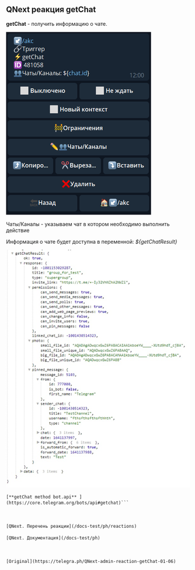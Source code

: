 ## QNext реакция getChat

**getChat** - получить информацию о чате. 

![](./1.png)

Чаты/Каналы - указываем чат в котором необходимо выполнить действие

Информация о чате будет доступна в переменной:
_${getChatResult}_

![](./2.png)
```
[**getChat method bot.api** ](https://core.telegram.org/bots/api#getchat)```



[QNext. Перечень реакции](/docs-test/ph/reactions)

[QNext. Документация](/docs-test/ph)


  
[Original](https://telegra.ph/QNext-admin-reaction-getChat-01-06)